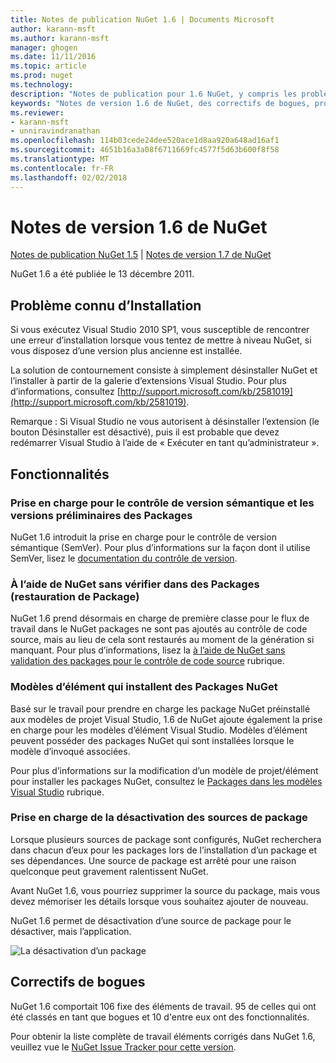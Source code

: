 ```yaml
---
title: Notes de publication NuGet 1.6 | Documents Microsoft
author: karann-msft
ms.author: karann-msft
manager: ghogen
ms.date: 11/11/2016
ms.topic: article
ms.prod: nuget
ms.technology: 
description: "Notes de publication pour 1.6 NuGet, y compris les problèmes connus, les correctifs de bogues, les fonctionnalités ajoutées et dcr."
keywords: "Notes de version 1.6 de NuGet, des correctifs de bogues, problèmes connus, ajouté des fonctionnalités, DCR"
ms.reviewer:
- karann-msft
- unniravindranathan
ms.openlocfilehash: 114b03cede24dee520ace1d8aa920a648ad16af1
ms.sourcegitcommit: 4651b16a3a08f6711669fc4577f5d63b600f8f58
ms.translationtype: MT
ms.contentlocale: fr-FR
ms.lasthandoff: 02/02/2018
---
```

 # <a name="nuget-16-release-notes"></a>Notes de version 1.6 de NuGet

[Notes de publication NuGet 1.5](../release-notes/nuget-1.5.md) | [Notes de version 1.7 de NuGet](../release-notes/nuget-1.7.md)

NuGet 1.6 a été publiée le 13 décembre 2011.

## <a name="known-installation-issue"></a>Problème connu d’Installation
Si vous exécutez Visual Studio 2010 SP1, vous susceptible de rencontrer une erreur d’installation lorsque vous tentez de mettre à niveau NuGet, si vous disposez d’une version plus ancienne est installée.

La solution de contournement consiste à simplement désinstaller NuGet et l’installer à partir de la galerie d’extensions Visual Studio.  Pour plus d’informations, consultez [http://support.microsoft.com/kb/2581019](http://support.microsoft.com/kb/2581019).

Remarque : Si Visual Studio ne vous autorisent à désinstaller l’extension (le bouton Désinstaller est désactivé), puis il est probable que devez redémarrer Visual Studio à l’aide de « Exécuter en tant qu’administrateur ».

## <a name="features"></a>Fonctionnalités

### <a name="support-for-semantic-versioning-and-prerelease-packages"></a>Prise en charge pour le contrôle de version sémantique et les versions préliminaires des Packages
NuGet 1.6 introduit la prise en charge pour le contrôle de version sémantique (SemVer). Pour plus d’informations sur la façon dont il utilise SemVer, lisez le [documentation du contrôle de version](../create-packages/prerelease-packages.md).

### <a name="using-nuget-without-checking-in-packages-package-restore"></a>À l’aide de NuGet sans vérifier dans des Packages (restauration de Package)
NuGet 1.6 prend désormais en charge de première classe pour le flux de travail dans le NuGet packages ne sont pas ajoutés au contrôle de code source, mais au lieu de cela sont restaurés au moment de la génération si manquant. Pour plus d’informations, lisez la [à l’aide de NuGet sans validation des packages pour le contrôle de code source](../consume-packages/packages-and-source-control.md) rubrique.

### <a name="item-templates-that-install-nuget-packages"></a>Modèles d’élément qui installent des Packages NuGet
Basé sur le travail pour prendre en charge les package NuGet préinstallé aux modèles de projet Visual Studio, 1.6 de NuGet ajoute également la prise en charge pour les modèles d’élément Visual Studio. Modèles d’élément peuvent posséder des packages NuGet qui sont installées lorsque le modèle d’invoqué associées.

Pour plus d’informations sur la modification d’un modèle de projet/élément pour installer les packages NuGet, consultez le [Packages dans les modèles Visual Studio](../visual-studio-extensibility/visual-studio-templates.md) rubrique.

### <a name="support-for-disabling-package-sources"></a>Prise en charge de la désactivation des sources de package
Lorsque plusieurs sources de package sont configurés, NuGet recherchera dans chacun d’eux pour les packages lors de l’installation d’un package et ses dépendances. Une source de package est arrêté pour une raison quelconque peut gravement ralentissent NuGet.

Avant NuGet 1.6, vous pourriez supprimer la source du package, mais vous devez mémoriser les détails lorsque vous souhaitez ajouter de nouveau.

NuGet 1.6 permet de désactivation d’une source de package pour le désactiver, mais l’application.

![La désactivation d’un package](./media/package-source-with-disabled-source.png)

## <a name="bug-fixes"></a>Correctifs de bogues
NuGet 1.6 comportait 106 fixe des éléments de travail. 95 de celles qui ont été classés en tant que bogues et 10 d'entre eux ont des fonctionnalités.

Pour obtenir la liste complète de travail éléments corrigés dans NuGet 1.6, veuillez vue le [NuGet Issue Tracker pour cette version](http://nuget.codeplex.com/workitem/list/advanced?keyword=&status=Closed&type=All&priority=All&release=NuGet%201.6&assignedTo=All&component=All&sortField=Votes&sortDirection=Descending&page=0).
